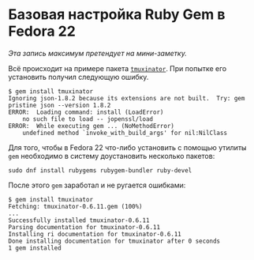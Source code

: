 # Базовая настройка Ruby Gem в Fedora 22

*Эта запись максимум претендует на мини-заметку.*

Всё происходит на примере пакета [`tmuxinator`](https://github.com/tmuxinator/tmuxinator). При попытке его установить получил следующую ошибку.

```
$ gem install tmuxinator
Ignoring json-1.8.2 because its extensions are not built.  Try: gem pristine json --version 1.8.2
ERROR:  Loading command: install (LoadError)
	no such file to load -- jopenssl/load
ERROR:  While executing gem ... (NoMethodError)
    undefined method `invoke_with_build_args' for nil:NilClass
```

Для того, чтобы в Fedora 22 что-либо установить с помощью утилиты `gem` необходимо в систему доустановить несколько пакетов:

```
sudo dnf install rubygems rubygem-bundler ruby-devel
```

После этого `gem` заработал и не ругается ошибками:

```
$ gem install tmuxinator
Fetching: tmuxinator-0.6.11.gem (100%)
...
Successfully installed tmuxinator-0.6.11
Parsing documentation for tmuxinator-0.6.11
Installing ri documentation for tmuxinator-0.6.11
Done installing documentation for tmuxinator after 0 seconds
1 gem installed
```


